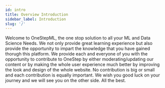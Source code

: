 ```yaml
---
id: intro
title: Overview Introduction
sidebar_label: Introduction
slug: '/'
---
```


Welcome to OneStepML, the one stop solution to all your ML and Data Science Needs. We not only provide great learning experience but also provide the opportunity to impart the knowledge that you have gained thorugh this platform. We provide each and everyone of you with the opportunity to contribute to OneStep by either moderating/updating our content or by making the whole user experience much better by improving the look and design of the whole website. No contribution is big or small and each contribution is equally important. We wish you good luck on your journey and we will see you on the other side. All the best.
